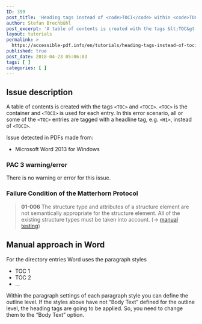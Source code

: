 ```yaml
---
ID: 399
post_title: 'Heading tags instead of <code>TOCI</code> within <code>TOC</code>'
author: Stefan Brechbühl
post_excerpt: 'A table of contents is created with the tags &lt;TOC&gt; and &lt;TOCI&gt;. &lt;TOC&gt; is the container and &lt;TOCI&gt; is used for each entry. In this error scenario, all or some of the &lt;TOC&gt; entries are tagged with a headline tag, e.g. &lt;H1&gt;, instead of &lt;TOCI&gt;.'
layout: tutorials
permalink: >
  https://accessible-pdf.info/en/tutorials/heading-tags-instead-of-toci-within-toc/
published: true
post_date: 2018-04-23 05:06:03
tags: [ ]
categories: [ ]
---
```

## Issue description

A table of contents is created with the tags `<TOC>` and `<TOCI>`. `<TOC>` is the container and `<TOCI>` is used for each entry. In this error scenario, all or some of the `<TOC>` entries are tagged with a headline tag, e.g. `<H1>`, instead of `<TOCI>`.

Issue detected in PDFs made from:

- Microsoft Word 2013 for Windows

### PAC 3 warning/error

There is no warning or error for this issue.

### Failure Condition of the Matterhorn Protocol

> **01-006** The structure type and attributes of a structure element are not semantically appropriate for the structure element. All of the existing structure types must be taken into account. (→ [manual testing](https://accessible-pdf.info/en/glossary/#manual-testing))

## Manual approach in Word

For the directory entries Word uses the paragraph styles

- TOC 1
- TOC 2
- …

Within the paragraph settings of each paragraph style you can define the outline level. If the styles above have not “Body Text” defined for the outline level, the heading tags are going to be applied. So, you need to change them to the “Body Text” option.